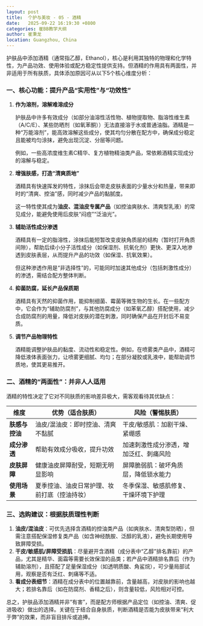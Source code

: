 ```yaml
---
layout: post
title:  个护与美妆 - 05 - 酒精
date:   2025-09-22 16:19:30 +0800
categories: 崔BB教学大纲
author: 崔秉龙
location: Guangzhou, China
---
```




护肤品中添加酒精（通常指乙醇，Ethanol），核心是利用其独特的物理和化学特性，为产品功效、使用体验或配方稳定性提供支持。但酒精的作用具有两面性，并非适用于所有肤质，具体添加原因可从以下5个核心维度分析：


### 一、核心功能：提升产品“实用性”与“功效性”
1. **作为溶剂，溶解难溶成分**

   护肤品中许多有效成分（如部分油溶性活性物、植物提取物、脂溶性维生素（A/C/E）、某些防晒剂（如氧苯酮））无法直接溶于水或普通油脂。酒精是一种“万能溶剂”，能高效溶解这些成分，使其均匀分散在配方中，确保成分稳定且能被均匀涂抹，避免出现沉淀、分层等问题。

   例如，一些高浓度维生素C精华、复方植物精油类产品，常依赖酒精实现成分的溶解与稳定。

2. **增强肤感，打造“清爽质地”**

   酒精具有快速挥发的特性，涂抹后会带走皮肤表面的少量水分和热量，带来即时的“清爽、控油”感，同时减少产品的黏腻度。

   这一特性使其成为**油皮、混油皮专属产品**（如控油爽肤水、清爽型乳液）的常见成分，能避免使用后皮肤“闷痘”“泛油光”。

3. **辅助活性成分渗透**

   酒精具有一定的脂溶性，涂抹后能短暂改变皮肤角质层的结构（暂时打开角质间隙），帮助后续小分子活性成分（如保湿剂、抗氧化剂）更快、更深入地渗透到皮肤表层，从而提升产品的功效（如保湿、抗氧效果）。

   但这种渗透作用是“非选择性”的，可能同时加速其他成分（包括刺激性成分）的渗透，需结合配方整体判断。

4. **抑菌防腐，延长产品保质期**

   酒精具有天然的抑菌作用，能抑制细菌、霉菌等微生物的生长。在一些配方中，它会作为“辅助防腐剂”，与其他防腐成分（如苯氧乙醇）搭配使用，减少合成防腐剂的用量，降低对皮肤的潜在刺激，同时确保产品在开封后不易变质。

5. **调节产品物理特性**

   酒精能调整护肤品的黏度、流动性和稳定性。例如，在喷雾类产品中，酒精可降低液体表面张力，让喷雾更细腻、均匀；在部分凝胶或乳液中，能帮助调节质地，使其更易推开。


### 二、酒精的“两面性”：并非人人适用

酒精的特性决定了它对不同肤质的影响差异极大，需客观看待其优缺点：

| 维度 | 优势（适合肤质） | 风险（警惕肤质） |
|---------------------|------------------|---------------------|
| **肤感与控油**      | 油皮/混油皮：即时控油、清爽不黏腻         | 干皮/敏感肌：加剧干燥、紧绷感             |
| **成分渗透**        | 帮助有效成分吸收，提升功效                | 加速刺激性成分渗透，增加泛红、刺痛风险    |
| **皮肤屏障**        | 健康油皮屏障耐受，短期无明显影响          | 屏障脆弱肌：破坏角质层，降低锁水能力      |
| **使用场景**        | 夏季控油、油皮日常护理、妆前打底（控油持妆） | 冬季保湿、敏感肌修复、干燥环境下护理      |


### 三、选购建议：根据肤质理性判断
1. **油皮/混油皮**：可优先选择含酒精的控油类产品（如爽肤水、清爽型防晒），但需注意搭配保湿修复类产品（如含神经酰胺、泛醇的乳液），避免长期使用导致屏障受损。
2. **干皮/敏感肌/屏障受损肌**：尽量避开含酒精（成分表中“乙醇”排名靠前）的产品，尤其是精华、面霜等需要长效保湿的品类；若产品中酒精排名靠后（作为辅助溶剂），且搭配了足量保湿成分（如透明质酸、角鲨烷），可少量局部试用，观察是否有泛红、刺痛等不适。
3. **看成分表细节**：酒精在成分表中的位置越靠前，含量越高，对皮肤的影响也越大；若排名靠后（如在防腐剂、香精之后），则含量较低，风险相对可控。


总之，护肤品添加酒精并非“有害”，而是配方师根据产品定位（如控油、清爽、促进吸收）做出的选择。关键在于结合自身肤质，判断酒精是否能为皮肤带来“利大于弊”的效果，而非盲目排斥或追捧。